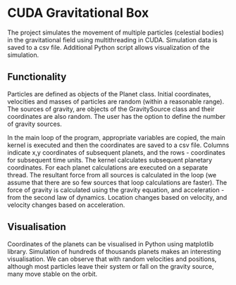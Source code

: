 # CUDA Gravitational Box

The project simulates the movement of multiple particles (celestial bodies) in the gravitational field using multithreading in CUDA. Simulation data is saved to a csv file. Additional Python script allows visualization of the simulation.

## Functionality

Particles are defined as objects of the Planet class. Initial coordinates, velocities and masses of particles
are random (within a reasonable range). The sources of gravity, are objects of the GravitySource class and their coordinates are also random. The user has the option
to define the number of gravity sources.

In the main loop of the program, appropriate variables are copied, the main kernel is executed and
then the coordinates are saved to a csv file. Columns indicate x,y coordinates of
subsequent planets, and the rows - coordinates for subsequent time units.
The kernel calculates subsequent planetary coordinates. For each planet calculations
are executed on a separate thread. The resultant force from all sources is calculated in the loop
(we assume that there are so few sources that loop calculations are faster). The force of gravity
is calculated using the gravity equation, and acceleration - from the second law of dynamics. Location changes based on velocity, and velocity changes based on acceleration.

## Visualisation

Coordinates of the planets can be visualised in Python using matplotlib library. Simulation of hundreds of thousands planets makes an interesting visualisation. We can observe that with random velocities and positions, although most particles leave their system or fall on the gravity source, many move stable on the orbit.

